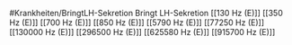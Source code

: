 #Krankheiten/BringtLH-Sekretion
Bringt LH-Sekretion
[[130 Hz (E)]]
[[350 Hz (E)]]
[[700 Hz (E)]]
[[850 Hz (E)]]
[[5790 Hz (E)]]
[[77250 Hz (E)]]
[[130000 Hz (E)]]
[[296500 Hz (E)]]
[[625580 Hz (E)]]
[[915700 Hz (E)]]